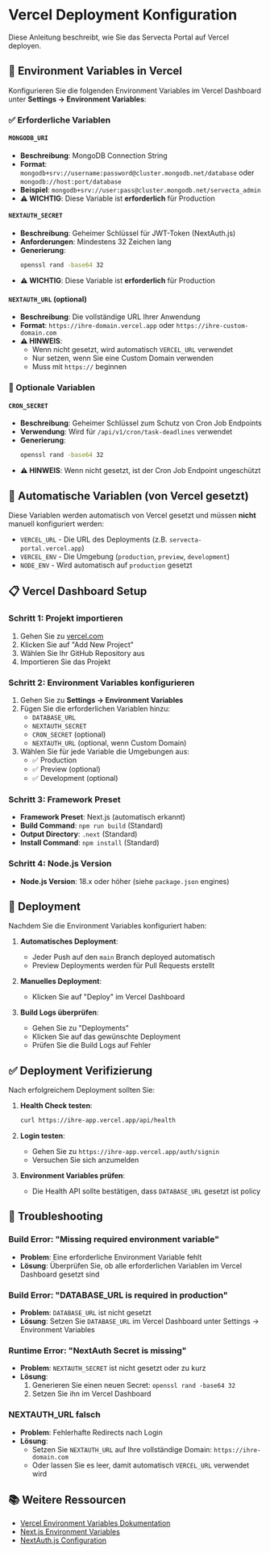 # Vercel Deployment Konfiguration

Diese Anleitung beschreibt, wie Sie das Servecta Portal auf Vercel deployen.

## 🔧 Environment Variables in Vercel

Konfigurieren Sie die folgenden Environment Variables im Vercel Dashboard unter **Settings → Environment Variables**:

### ✅ Erforderliche Variablen

#### `MONGODB_URI`
- **Beschreibung**: MongoDB Connection String
- **Format**: `mongodb+srv://username:password@cluster.mongodb.net/database` oder `mongodb://host:port/database`
- **Beispiel**: `mongodb+srv://user:pass@cluster.mongodb.net/servecta_admin`
- **⚠️ WICHTIG**: Diese Variable ist **erforderlich** für Production

#### `NEXTAUTH_SECRET`
- **Beschreibung**: Geheimer Schlüssel für JWT-Token (NextAuth.js)
- **Anforderungen**: Mindestens 32 Zeichen lang
- **Generierung**: 
  ```bash
  openssl rand -base64 32
  ```
- **⚠️ WICHTIG**: Diese Variable ist **erforderlich** für Production

#### `NEXTAUTH_URL` (optional)
- **Beschreibung**: Die vollständige URL Ihrer Anwendung
- **Format**: `https://ihre-domain.vercel.app` oder `https://ihre-custom-domain.com`
- **⚠️ HINWEIS**: 
  - Wenn nicht gesetzt, wird automatisch `VERCEL_URL` verwendet
  - Nur setzen, wenn Sie eine Custom Domain verwenden
  - Muss mit `https://` beginnen

### 🔐 Optionale Variablen

#### `CRON_SECRET`
- **Beschreibung**: Geheimer Schlüssel zum Schutz von Cron Job Endpoints
- **Verwendung**: Wird für `/api/v1/cron/task-deadlines` verwendet
- **Generierung**: 
  ```bash
  openssl rand -base64 32
  ```
- **⚠️ HINWEIS**: Wenn nicht gesetzt, ist der Cron Job Endpoint ungeschützt

## 🚀 Automatische Variablen (von Vercel gesetzt)

Diese Variablen werden automatisch von Vercel gesetzt und müssen **nicht** manuell konfiguriert werden:

- `VERCEL_URL` - Die URL des Deployments (z.B. `servecta-portal.vercel.app`)
- `VERCEL_ENV` - Die Umgebung (`production`, `preview`, `development`)
- `NODE_ENV` - Wird automatisch auf `production` gesetzt

## 📋 Vercel Dashboard Setup

### Schritt 1: Projekt importieren
1. Gehen Sie zu [vercel.com](https://vercel.com)
2. Klicken Sie auf "Add New Project"
3. Wählen Sie Ihr GitHub Repository aus
4. Importieren Sie das Projekt

### Schritt 2: Environment Variables konfigurieren
1. Gehen Sie zu **Settings → Environment Variables**
2. Fügen Sie die erforderlichen Variablen hinzu:
   - `DATABASE_URL`
   - `NEXTAUTH_SECRET`
   - `CRON_SECRET` (optional)
   - `NEXTAUTH_URL` (optional, wenn Custom Domain)
3. Wählen Sie für jede Variable die Umgebungen aus:
   - ✅ Production
   - ✅ Preview (optional)
   - ✅ Development (optional)

### Schritt 3: Framework Preset
- **Framework Preset**: Next.js (automatisch erkannt)
- **Build Command**: `npm run build` (Standard)
- **Output Directory**: `.next` (Standard)
- **Install Command**: `npm install` (Standard)

### Schritt 4: Node.js Version
- **Node.js Version**: 18.x oder höher (siehe `package.json` engines)

## 🔄 Deployment

Nachdem Sie die Environment Variables konfiguriert haben:

1. **Automatisches Deployment**: 
   - Jeder Push auf den `main` Branch deployed automatisch
   - Preview Deployments werden für Pull Requests erstellt

2. **Manuelles Deployment**:
   - Klicken Sie auf "Deploy" im Vercel Dashboard

3. **Build Logs überprüfen**:
   - Gehen Sie zu "Deployments"
   - Klicken Sie auf das gewünschte Deployment
   - Prüfen Sie die Build Logs auf Fehler

## ✅ Deployment Verifizierung

Nach erfolgreichem Deployment sollten Sie:

1. **Health Check testen**:
   ```bash
   curl https://ihre-app.vercel.app/api/health
   ```

2. **Login testen**:
   - Gehen Sie zu `https://ihre-app.vercel.app/auth/signin`
   - Versuchen Sie sich anzumelden

3. **Environment Variables prüfen**:
   - Die Health API sollte bestätigen, dass `DATABASE_URL` gesetzt ist
 policy

## 🐛 Troubleshooting

### Build Error: "Missing required environment variable"
- **Problem**: Eine erforderliche Environment Variable fehlt
- **Lösung**: Überprüfen Sie, ob alle erforderlichen Variablen im Vercel Dashboard gesetzt sind

### Build Error: "DATABASE_URL is required in production"
- **Problem**: `DATABASE_URL` ist nicht gesetzt
- **Lösung**: Setzen Sie `DATABASE_URL` im Vercel Dashboard unter Settings → Environment Variables

### Runtime Error: "NextAuth Secret is missing"
- **Problem**: `NEXTAUTH_SECRET` ist nicht gesetzt oder zu kurz
- **Lösung**: 
  1. Generieren Sie einen neuen Secret: `openssl rand -base64 32`
  2. Setzen Sie ihn im Vercel Dashboard

### NEXTAUTH_URL falsch
- **Problem**: Fehlerhafte Redirects nach Login
- **Lösung**: 
  - Setzen Sie `NEXTAUTH_URL` auf Ihre vollständige Domain: `https://ihre-domain.com`
  - Oder lassen Sie es leer, damit automatisch `VERCEL_URL` verwendet wird

## 📚 Weitere Ressourcen

- [Vercel Environment Variables Dokumentation](https://vercel.com/docs/concepts/projects/environment-variables)
- [Next.js Environment Variables](https://nextjs.org/docs/basic-features/environment-variables)
- [NextAuth.js Configuration](https://next-auth.js.org/configuration/options)


